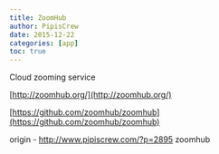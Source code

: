```yaml
---
title: ZoomHub
author: PipisCrew
date: 2015-12-22
categories: [app]
toc: true
---
```


Cloud zooming service

[http://zoomhub.org/](http://zoomhub.org/)

[https://github.com/zoomhub/zoomhub](https://github.com/zoomhub/zoomhub)

origin - http://www.pipiscrew.com/?p=2895 zoomhub